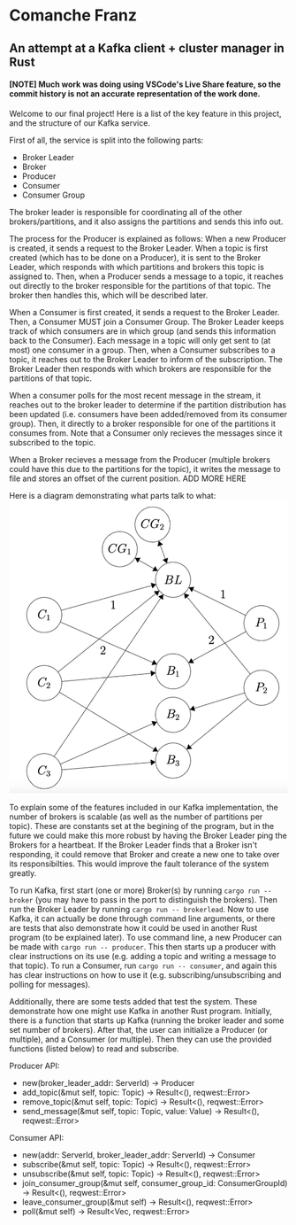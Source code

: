 # Comanche Franz

## An attempt at a Kafka client + cluster manager in Rust

#### [NOTE] Much work was doing using VSCode's Live Share feature, so the commit history is not an accurate representation of the work done.

Welcome to our final project! Here is a list of the key feature in this project, and the structure of our Kafka service.

First of all, the service is split into the following parts:
- Broker Leader
- Broker
- Producer
- Consumer
- Consumer Group

The broker leader is responsible for coordinating all of the other brokers/partitions, and it also assigns the partitions and sends this info out.

The process for the Producer is explained as follows: When a new Producer is created, it sends a request to the Broker Leader. When a topic is first created (which has to be done on a Producer), it is sent to the Broker Leader, which responds with which partitions and brokers this topic is assigned to. Then, when a Producer sends a message to a topic, it reaches out directly to the broker responsible for the partitions of that topic. The broker then handles this, which will be described later.

When a Consumer is first created, it sends a request to the Broker Leader. Then, a Consumer MUST join a Consumer Group. The Broker Leader keeps track of which consumers are in which group (and sends this information back to the Consumer). Each message in a topic will only get sent to (at most) one consumer in a group. Then, when a Consumer subscribes to a topic, it reaches out to the Broker Leader to inform of the subscription. The Broker Leader then responds with which brokers are responsible for the partitions of that topic.

When a consumer polls for the most recent message in the stream, it reaches out to the broker leader to determine if the partition distribution has been updated (i.e. consumers have been added/removed from its consumer group). Then, it directly to a broker responsible for one of the partitions it consumes from. Note that a Consumer only recieves the messages since it subscribed to the topic.

When a Broker recieves a message from the Producer (multiple brokers could have this due to the partitions for the topic), it writes the message to file and stores an offset of the current position. ADD MORE HERE

Here is a diagram demonstrating what parts talk to what:
![graph](graph.png)


To explain some of the features included in our Kafka implementation, the number of brokers is scalable (as well as the number of partitions per topic). These are constants set at the begining of the program, but in the future we could make this more robust by having the Broker Leader ping the Brokers for a heartbeat. If the Broker Leader finds that a Broker isn't responding, it could remove that Broker and create a new one to take over its responsibilties. This would improve the fault tolerance of the system greatly.

To run Kafka, first start (one or more) Broker(s) by running `cargo run -- broker` (you may have to pass in the port to distinguish the brokers). Then run the Broker Leader by running `cargo run -- brokerlead`. Now to use Kafka, it can actually be done through command line arguments, or there are tests that also demonstrate how it could be used in another Rust program (to be explained later). To use command line, a new Producer can be made with `cargo run -- producer`. This then starts up a producer with clear instructions on its use (e.g. adding a topic and writing a message to that topic). To run a Consumer, run `cargo run -- consumer`, and again this has clear instructions on how to use it (e.g. subscribing/unsubscribing and polling for messages).

Additionally, there are some tests added that test the system. These demonstrate how one might use Kafka in another Rust program. Initially, there is a function that starts up Kafka (running the broker leader and some set number of brokers). After that, the user can initialize a Producer (or multiple), and a Consumer (or multiple). Then they can use the provided functions (listed below) to read and subscribe.

Producer API:
- new(broker_leader_addr: ServerId) -> Producer
- add_topic(&mut self, topic: Topic) -> Result<(), reqwest::Error>
- remove_topic(&mut self, topic: Topic) -> Result<(), reqwest::Error>
- send_message(&mut self, topic: Topic, value: Value) -> Result<(), reqwest::Error>

Consumer API:
- new(addr: ServerId, broker_leader_addr: ServerId) -> Consumer
- subscribe(&mut self, topic: Topic) -> Result<(), reqwest::Error>
- unsubscribe(&mut self, topic: Topic) -> Result<(), reqwest::Error>
- join_consumer_group(&mut self, consumer_group_id: ConsumerGroupId) -> Result<(), reqwest::Error>
- leave_consumer_group(&mut self) -> Result<(), reqwest::Error>
- poll(&mut self) -> Result<Vec<Value>, reqwest::Error>
